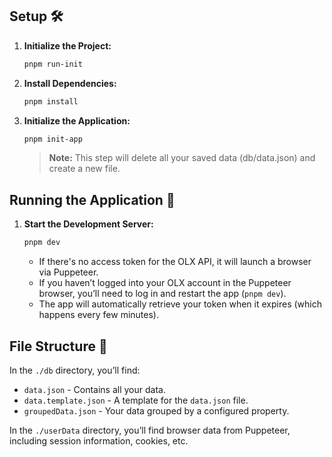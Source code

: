 ## Setup 🛠️

1. **Initialize the Project:**
   ```bash
   pnpm run-init
   ```
2. **Install Dependencies:**
   ```bash
   pnpm install
   ```
3. **Initialize the Application:**
   ```bash
   pnpm init-app
   ```
   > **Note:** This step will delete all your saved data (db/data.json) and create a new file.

## Running the Application 🚀

1. **Start the Development Server:**

   ```bash
   pnpm dev
   ```

   - If there's no access token for the OLX API, it will launch a browser via Puppeteer.
   - If you haven’t logged into your OLX account in the Puppeteer browser, you’ll need to log in and restart the app (`pnpm dev`).
   - The app will automatically retrieve your token when it expires (which happens every few minutes).

## File Structure 📂

In the `./db` directory, you’ll find:

- `data.json` - Contains all your data.
- `data.template.json` - A template for the `data.json` file.
- `groupedData.json` - Your data grouped by a configured property.

In the `./userData` directory, you’ll find browser data from Puppeteer, including session information, cookies, etc.
